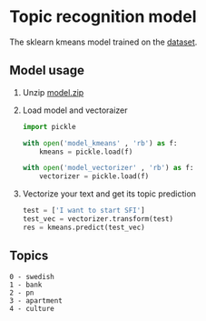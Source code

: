 # Topic recognition model

The sklearn kmeans model trained on the [dataset](..%2Fdata%2Fgenerated_questions.csv).

## Model usage

1. Unzip [model.zip](model.zip)
2. Load model and vectoraizer

    ```python
    import pickle
    
    with open('model_kmeans' , 'rb') as f:
        kmeans = pickle.load(f)
    
    with open('model_vectorizer' , 'rb') as f:
        vectorizer = pickle.load(f)
    ```

3. Vectorize your text and get its topic prediction
    ```python
    test = ['I want to start SFI']
    test_vec = vectorizer.transform(test)  
    res = kmeans.predict(test_vec)
    ```
   
## Topics
```
0 - swedish
1 - bank
2 - pn
3 - apartment
4 - culture
```